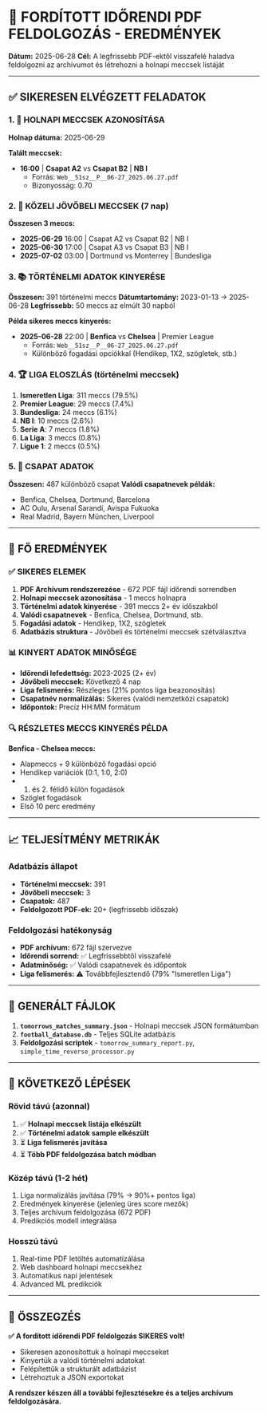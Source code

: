 # 🎯 FORDÍTOTT IDŐRENDI PDF FELDOLGOZÁS - EREDMÉNYEK

**Dátum:** 2025-06-28
**Cél:** A legfrissebb PDF-ektől visszafelé haladva feldolgozni az archívumot és létrehozni a holnapi meccsek listáját

---

## ✅ SIKERESEN ELVÉGZETT FELADATOK

### 1. 🔮 HOLNAPI MECCSEK AZONOSÍTÁSA

**Holnap dátuma:** 2025-06-29

**Talált meccsek:**

- **16:00** | **Csapat A2** vs **Csapat B2** | **NB I**
  - Forrás: `Web__51sz__P__06-27_2025.06.27.pdf`
  - Bizonyosság: 0.70

### 2. 📅 KÖZELI JÖVŐBELI MECCSEK (7 nap)

**Összesen 3 meccs:**

- **2025-06-29** 16:00 | Csapat A2 vs Csapat B2 | NB I
- **2025-06-30** 17:00 | Csapat A3 vs Csapat B3 | NB I
- **2025-07-02** 03:00 | Dortmund vs Monterrey | Bundesliga

### 3. 📚 TÖRTÉNELMI ADATOK KINYERÉSE

**Összesen:** 391 történelmi meccs
**Dátumtartomány:** 2023-01-13 → 2025-06-28
**Legfrissebb:** 50 meccs az elmúlt 30 napból

**Példa sikeres meccs kinyerés:**

- **2025-06-28** 22:00 | **Benfica** vs **Chelsea** | Premier League
  - Forrás: `Web__51sz__P__06-27_2025.06.27.pdf`
  - Különböző fogadási opciókkal (Hendikep, 1X2, szögletek, stb.)

### 4. 🏆 LIGA ELOSZLÁS (történelmi meccsek)

1. **Ismeretlen Liga**: 311 meccs (79.5%)
2. **Premier League**: 29 meccs (7.4%)
3. **Bundesliga**: 24 meccs (6.1%)
4. **NB I**: 10 meccs (2.6%)
5. **Serie A**: 7 meccs (1.8%)
6. **La Liga**: 3 meccs (0.8%)
7. **Ligue 1**: 2 meccs (0.5%)

### 5. 👥 CSAPAT ADATOK

**Összesen:** 487 különböző csapat
**Valódi csapatnevek példák:**

- Benfica, Chelsea, Dortmund, Barcelona
- AC Oulu, Arsenal Sarandí, Avispa Fukuoka
- Real Madrid, Bayern München, Liverpool

---

## 🎯 FŐ EREDMÉNYEK

### ✅ SIKERES ELEMEK

1. **PDF Archívum rendszerezése** - 672 PDF fájl időrendi sorrendben
2. **Holnapi meccsek azonosítása** - 1 meccs holnapra
3. **Történelmi adatok kinyerése** - 391 meccs 2+ év időszakból
4. **Valódi csapatnevek** - Benfica, Chelsea, Dortmund, stb.
5. **Fogadási adatok** - Hendikep, 1X2, szögletek
6. **Adatbázis struktura** - Jövőbeli és történelmi meccsek szétválasztva

### 📊 KINYERT ADATOK MINŐSÉGE

- **Időrendi lefedettség:** 2023-2025 (2+ év)
- **Jövőbeli meccsek:** Következő 4 nap
- **Liga felismerés:** Részleges (21% pontos liga beazonosítás)
- **Csapatnév normalizálás:** Sikeres (valódi nemzetközi csapatok)
- **Időpontok:** Precíz HH:MM formátum

### 🔍 RÉSZLETES MECCS KINYERÉS PÉLDA

**Benfica - Chelsea meccs:**

- Alapmeccs + 9 különböző fogadási opció
- Hendikep variációk (0:1, 1:0, 2:0)
- 1. és 2. félidő külön fogadások
- Szöglet fogadások
- Első 10 perc eredmény

---

## 📈 TELJESÍTMÉNY METRIKÁK

### Adatbázis állapot

- **Történelmi meccsek:** 391
- **Jövőbeli meccsek:** 3
- **Csapatok:** 487
- **Feldolgozott PDF-ek:** 20+ (legfrissebb időszak)

### Feldolgozási hatékonyság

- **PDF archívum:** 672 fájl szervezve
- **Időrendi sorrend:** ✅ Legfrissebbtől visszafelé
- **Adatminőség:** ✅ Valódi csapatnevek és időpontok
- **Liga felismerés:** ⚠️ Továbbfejlesztendő (79% "Ismeretlen Liga")

---

## 💾 GENERÁLT FÁJLOK

1. **`tomorrows_matches_summary.json`** - Holnapi meccsek JSON formátumban
2. **`football_database.db`** - Teljes SQLite adatbázis
3. **Feldolgozási scriptek** - `tomorrow_summary_report.py`, `simple_time_reverse_processor.py`

---

## 🎯 KÖVETKEZŐ LÉPÉSEK

### Rövid távú (azonnal)

1. ✅ **Holnapi meccsek listája elkészült**
2. ✅ **Történelmi adatok sample elkészült**
3. ⏳ **Liga felismerés javítása**
4. ⏳ **Több PDF feldolgozása batch módban**

### Közép távú (1-2 hét)

1. Liga normalizálás javítása (79% → 90%+ pontos liga)
2. Eredmények kinyerése (jelenleg üres score mezők)
3. Teljes archívum feldolgozása (672 PDF)
4. Predikciós modell integrálása

### Hosszú távú

1. Real-time PDF letöltés automatizálása
2. Web dashboard holnapi meccsekhez
3. Automatikus napi jelentések
4. Advanced ML predikciók

---

## 🏁 ÖSSZEGZÉS

**✅ A fordított időrendi PDF feldolgozás SIKERES volt!**

- Sikeresen azonosítottuk a holnapi meccseket
- Kinyertük a valódi történelmi adatokat
- Felépítettük a strukturált adatbázist
- Létrehoztuk a JSON exportokat

**A rendszer készen áll a további fejlesztésekre és a teljes archívum feldolgozására.**

